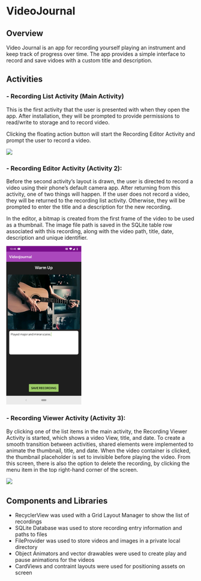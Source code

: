 # VideoJournal

## Overview

Video Journal is an app for recording yourself playing an instrument and keep track of progress over time.
The app provides a simple interface to record and save vidoes with a custom title and description.

## Activities

### - Recording List Activity (Main Activity)
This is the first activity that the user is presented with when they open the app. After installation, they will be prompted to provide permissions to read/write to storage and to record video.

Clicking the floating action button will start the Recording Editor Activity and prompt the user to record a video.

<img src="/media/selecting items.gif" width="200"> 

### - Recording Editor Activity (Activity 2):
Before the second activity’s layout is drawn, the user is directed to record a video using their phone’s default camera app. After returning from this activity, one of two things will happen. If the user does not record a video, they will be returned to the recording list activity. Otherwise, they will be prompted to enter the title and a description for the new recording. 

In the editor, a bitmap is created from the first frame of the video to be used as a thumbnail. The image file path is saved in the SQLite table row associated with this recording, along with the video path, title, date, description and unique identifier.

<img src="/media/new entry screenshot.jpg" width="200"> 

### - Recording Viewer Activity (Activity 3):
By clicking one of the list items in the main activity, the Recording Viewer Activity is started, which shows a video View, title, and date. To create a smooth transition between activities, shared elements were implemented to animate the thumbnail, title, and date. When the video container is clicked, the thumbnail placeholder is set to invisible before playing the video. From this screen, there is also the option to delete the recording, by clicking the menu item in the top right-hand corner of the screen.

<img src="/media/playing playing.gif" width="200"> 

## Components and Libraries

- RecyclerView was used with a Grid Layout Manager to show the list of recordings
- SQLite Database was used to store recording entry information and paths to files
- FileProvider was used to store videos and images in a private local directory 
- Object Animators and vector drawables were used to create play and pause animations for the videos
- CardViews and contraint layouts were used for positioning assets on screen
